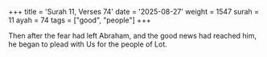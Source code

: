 +++
title = 'Surah 11, Verses 74'
date = '2025-08-27'
weight = 1547
surah = 11
ayah = 74
tags = ["good", "people"]
+++

Then after the fear had left Abraham, and the good news had reached him, he began to plead with Us for the people of Lot.